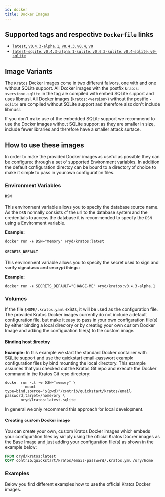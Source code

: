 ```yaml
---
id: docker
title: Docker Images
---
```


## Supported tags and respective `Dockerfile` links

- [`latest`, `v0.4.3-alpha.1`, `v0.4.3`, `v0.4`, `v0`](https://github.com/zzpu/ums/blob/v0.4.3-alpha.1/.docker/Dockerfile)
- [`latest-sqlite`, `v0.4.3-alpha.1-sqlite`, `v0.4.3-sqlite`, `v0.4-sqlite`, `v0-sqlite`](https://github.com/zzpu/ums/blob/v0.4.3-alpha.1/.docker/Dockerfile-sqlite)

## Image Variants

The `Kratos` Docker images come in two different falvors, one with and one
without SQLite support. All Docker images with the postfix
`kratos:<version>-sqlite` in the tag are compiled with embed SQLite support and
uses libmusl. All Docker images (`kratos:<version>`) without the postfix
`-sqlite` are compiled without SQLite support and therefore also don't include
libmusl.

If you don't make use of the embedded SQLite support we recommend to use the
Docker images without SQLite support as they are smaller in size, include fewer
libraries and therefore have a smaller attack surface.

## How to use these images

In order to make the provided Docker images as useful as possible they can be
configured through a set of supported Environment variables. In addition the
default configuration directoy can be bound to a directory of choice to make it
simple to pass in your own configuration files.

### Environment Variables

#### `DSN`

This environment variable allows you to specify the database source name. As the
`DSN` normally consists of the url to the database system and the credentials to
access the database it is recommended to specify the `DSN` using a Environment
variable.

**Example:**

`docker run -e DSN="memory" oryd/kratos:latest`

#### `SECRETS_DEFAULT`

This environment variable allows you to specify the secret used to sign and
verify signatures and encrypt things:

**Example:**

`docker run -e SECRETS_DEFAULT="CHANGE-ME" oryd/kratos:v0.4.3-alpha.1`

### Volumes

If the file `$HOME/.kratos.yaml` exists, it will be used as the configuration
file. The provided Kratos Docker images currently do not include a default
configuration file, but make it easy to pass in your own configuration file(s)
by either binding a local directory or by creating your own custom Docker Image
and adding the configuration file(s) to the custom image.

#### Binding host directoy

**Example:** In this example we start the standard Docker container with SQLite
support and use the quickstart email-passwort example configuration files by
bind mounting the local directory. This example assumes that you checked out the
Kratos Git repo and execute the Docker command in the Kratos Git repo directory:

```
docker run -it -e DSN="memory" \
       --mount type=bind,source="$(pwd)"/contrib/quickstart/kratos/email-password,target=/home/ory \
       oryd/kratos:latest-sqlite
```

In general we only recommend this approach for local development.

#### Creating custom Docker image

You can create your own, custom Kratos Docker images which embeds your
configuration files by simply using the official Kratos Docker images as the
Base Image and just adding your configuration file(s) as shown in the example
below:

```dockerfile
FROM oryd/kratos:latest
COPY contrib/quickstart/kratos/email-password/.kratos.yml /ory/home
```

### Examples

Below you find different examples how to use the official Kratos Docker images.
